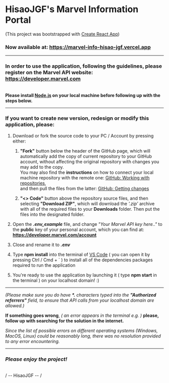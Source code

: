 # HisaoJGF's Marvel Information Portal

(This project was bootstrapped with [Create React App](https://github.com/facebook/create-react-app))

### **Now available at:** https://marvel-info-hisao-jgf.vercel.app

---

### **In order to use the application, following the guidelines, please register on the Marvel API website: https://developer.marvel.com**

\
**Please install [Node.js](https://nodejs.org/en/) on your local machine before following up with the steps below.**

---

### If you want to create new version, redesign or modify this application, please:

1. Download or fork the source code to your PC / Account by pressing either:

   1. **"Fork"** button below the header of the GitHub page, which will automatically add the copy of current repository to your GitHub account, without affecting the original repository with changes you may add to the copy.  
      You may also find the **instructions** on how to connect your local machine repository with the remote one: [GitHub: Working with repositories](https://docs.github.com/en/get-started/getting-started-with-git/managing-remote-repositories),  
      and then pull the files from the latter: [GitHub: Getting changes](https://docs.github.com/en/get-started/using-git/getting-changes-from-a-remote-repository)

   2. **"<> Code"** button above the repository source files, and then selecting **"Download ZIP"**, which will download the _'.zip'_ archive with all of the required files to your **Downloads** folder. Then put the files into the designated folder.

2. Open the **_.env_example_** file, and change _"Your Marvel API key here.."_ to the **public** key of your personal account, which you can find at: **https://developer.marvel.com/account**

3. Close and rename it to **_.env_**

4. Type **npm install** into the terminal of [VS Code](https://code.visualstudio.com/) ( you can open it by pressing Ctrl / Cmd + ` ) to install all of the dependencies packages required to run the application

5. You're ready to use the application by launching it ( type **npm start** in the terminal ) on your localhost domain! :)

---

_(Please make sure you do have **\*.** characters typed into the **"Authorized referrers"** field, to ensure that API calls from your localhost domain are allowed.)_

**If something goes wrong**, _( an error appears in the terminal e.g. )_ **please, follow up with searching for the solution in the internet.**

_Since the list of possible errors on different operating systems (Windows, MacOS, Linux) could be reasonably long, there was no resolution provided to any error encountering._

---

### **_Please enjoy the project!_**

\
/ -- HisaoJGF -- /
